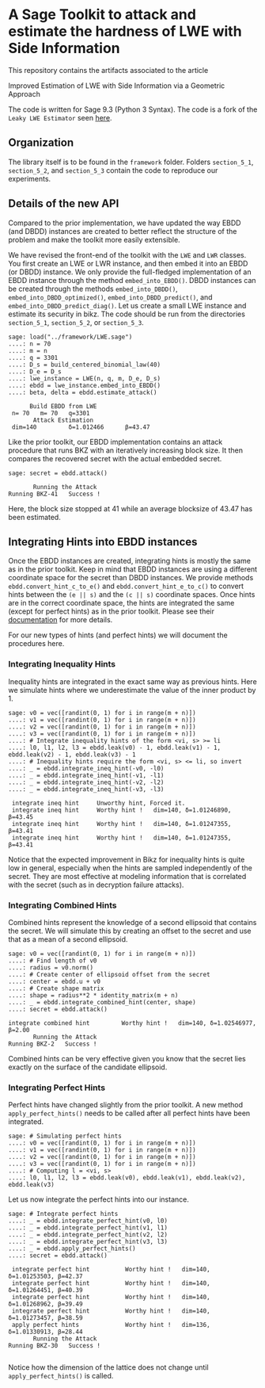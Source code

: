 # A Sage Toolkit to attack and estimate the hardness of LWE with Side Information

This repository contains the artifacts associated to the article

Improved Estimation of LWE with Side Information via a Geometric Approach

The code is written for Sage 9.3 (Python 3 Syntax). The code is a fork of the `Leaky LWE Estimator` seen [here](https://github.com/lducas/leaky-LWE-Estimator).

## Organization
The library itself is to be found in the `framework` folder. 
Folders `section_5_1`, `section_5_2`, and `section_5_3` contain the code to reproduce our experiments.


## Details of the new API
Compared to the prior implementation, we have updated the way EBDD (and DBDD) instances are created to better reflect the structure of the problem and make the toolkit more easily extensible.

We have revised the front-end of the toolkit with the `LWE` and `LWR` classes. You first create an LWE or LWR instance, and then embed it into an EBDD (or DBDD) instance. We only provide the full-fledged implementation of an EBDD instance through the method `embed_into_EBDD()`. DBDD instances can be created through the methods `embed_into_DBDD()`, `embed_into_DBDD_optimized()`, `embed_into_DBDD_predict()`, and `embed_into_DBDD_predict_diag()`. Let us create a small LWE instance and estimate its security in bikz. The code should be run from the directories `section_5_1`, `section_5_2`, or `section_5_3`.


```sage
sage: load("../framework/LWE.sage")
....: n = 70
....: m = n
....: q = 3301
....: D_s = build_centered_binomial_law(40)
....: D_e = D_s
....: lwe_instance = LWE(n, q, m, D_e, D_s)
....: ebdd = lwe_instance.embed_into_EBDD()
....: beta, delta = ebdd.estimate_attack()
```
```text
      Build EBDD from LWE      
 n= 70   m= 70   q=3301 
       Attack Estimation      
 dim=140         δ=1.012466      β=43.47  
```

Like the prior toolkit, our EBDD implementation contains an attack procedure that runs BKZ with an iteratively increasing block size. It then compares the recovered secret with the actual embedded secret.

```sage 
sage: secret = ebdd.attack()
```
```text
       Running the Attack      
Running BKZ-41   Success ! 
```

Here, the block size stopped at 41 while an average blocksize of 43.47 has been estimated.

## Integrating Hints into EBDD instances

Once the EBDD instances are created, integrating hints is mostly the same as in the prior toolkit. Keep in mind that EBDD instances are using a different coordinate space for the secret than DBDD instances. We provide methods `ebdd.convert_hint_c_to_e()` and `ebdd.convert_hint_e_to_c()` to convert hints between the `(e || s)`  and the `(c || s)` coordinate spaces. Once hints are in the correct coordinate space, the hints are integrated the same (except for perfect hints) as in the prior toolkit. Please see their [documentation](https://github.com/lducas/leaky-LWE-Estimator) for more details.

For our new types of hints (and perfect hints) we will document the procedures here.

### Integrating Inequality Hints

Inequality hints are integrated in the exact same way as previous hints. Here we simulate hints where we underestimate the value of the inner product by 1.

```sage
sage: v0 = vec([randint(0, 1) for i in range(m + n)])                                                                
....: v1 = vec([randint(0, 1) for i in range(m + n)])                                                                
....: v2 = vec([randint(0, 1) for i in range(m + n)])                                                                
....: v3 = vec([randint(0, 1) for i in range(m + n)])                                                                
....: # Integrate inequality hints of the form <vi, s> >= li                                                         
....: l0, l1, l2, l3 = ebdd.leak(v0) - 1, ebdd.leak(v1) - 1, ebdd.leak(v2) - 1, ebdd.leak(v3) - 1                    
....: # Inequality hints require the form <vi, s> <= li, so invert                                                   
....: _ = ebdd.integrate_ineq_hint(-v0, -l0)                                                                         
....: _ = ebdd.integrate_ineq_hint(-v1, -l1)                                                                         
....: _ = ebdd.integrate_ineq_hint(-v2, -l2)                                                                         
....: _ = ebdd.integrate_ineq_hint(-v3, -l3)                                                                         
```
```text
 integrate ineq hint     Unworthy hint, Forced it. 
 integrate ineq hint     Worthy hint !   dim=140, δ=1.01246890, β=43.45 
 integrate ineq hint     Worthy hint !   dim=140, δ=1.01247355, β=43.41 
 integrate ineq hint     Worthy hint !   dim=140, δ=1.01247355, β=43.41 
```

Notice that the expected improvement in Bikz for inequality hints is quite low in general, especially when the hints are sampled independently of the secret. They are most effective at modeling information that is correlated with the secret (such as in decryption failure attacks).

### Integrating Combined Hints

Combined hints represent the knowledge of a second ellipsoid that contains the secret. We will simulate this by creating an offset to the secret and use that as a mean of a second ellipsoid.

```sage
sage: v0 = vec([randint(0, 1) for i in range(m + n)])                                                                
....: # Find length of v0                                                                                            
....: radius = v0.norm()                                                                                             
....: # Create center of ellipsoid offset from the secret
....: center = ebdd.u + v0                                                                                           
....: # Create shape matrix                                                                                          
....: shape = radius**2 * identity_matrix(m + n)                                                                     
....: _ = ebdd.integrate_combined_hint(center, shape)
....: secret = ebdd.attack()     
```
```text
integrate combined hint         Worthy hint !   dim=140, δ=1.02546977, β=2.00 
       Running the Attack      
Running BKZ-2   Success ! 
```

Combined hints can be very effective given you know that the secret lies exactly on the surface of the candidate ellipsoid.

### Integrating Perfect Hints

Perfect hints have changed slightly from the prior toolkit. A new method `apply_perfect_hints()` needs to be called after all perfect hints have been integrated.

```sage
sage: # Simulating perfect hints
....: v0 = vec([randint(0, 1) for i in range(m + n)])
....: v1 = vec([randint(0, 1) for i in range(m + n)])
....: v2 = vec([randint(0, 1) for i in range(m + n)])
....: v3 = vec([randint(0, 1) for i in range(m + n)]) 
....: # Computing l = <vi, s>
....: l0, l1, l2, l3 = ebdd.leak(v0), ebdd.leak(v1), ebdd.leak(v2), ebdd.leak(v3)
```

Let us now integrate the perfect hints into our instance.

```sage
sage: # Integrate perfect hints
....: _ = ebdd.integrate_perfect_hint(v0, l0) 
....: _ = ebdd.integrate_perfect_hint(v1, l1) 
....: _ = ebdd.integrate_perfect_hint(v2, l2) 
....: _ = ebdd.integrate_perfect_hint(v3, l3)
....: _ = ebdd.apply_perfect_hints()
....: secret = ebdd.attack()
```
```text
 integrate perfect hint          Worthy hint !   dim=140, δ=1.01253503, β=42.37 
 integrate perfect hint          Worthy hint !   dim=140, δ=1.01264451, β=40.39 
 integrate perfect hint          Worthy hint !   dim=140, δ=1.01268962, β=39.49 
 integrate perfect hint          Worthy hint !   dim=140, δ=1.01273457, β=38.59 
 apply perfect hints             Worthy hint !   dim=136, δ=1.01330913, β=28.44 
       Running the Attack      
Running BKZ-30   Success ! 
  
```

Notice how the dimension of the lattice does not change until `apply_perfect_hints()` is called.
